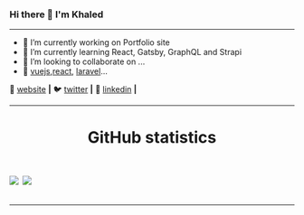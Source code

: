 ### Hi there 👋 I'm Khaled
---

- 🔭 I’m currently working on Portfolio site
- 🌱 I’m currently learning React, Gatsby, GraphQL and Strapi
- 👯 I’m looking to collaborate on ...
- 💜 [vuejs][vuejs],[react][react], [laravel][laravel]...

🏡 [website][website] **|** 
🐦 [twitter][twitter] **|** 
👔 [linkedin][linkedin] **|**

[vuejs]:https://vuejs.org
[react]: http://reactjs.org
[laravel]:https://laravel.com/
[website]: https://elhamzi.me
[twitter]: https://twitter.com/KhaledElhamzi
[linkedin]: https://se.linkedin.com/in/khaledelhamzi

---

<h1 align="center">GitHub statistics<h1>

<a href="https://github.com/itsyst">
   <img align="center" src="https://github-readme-stats.vercel.app/api/top-langs/?username=itsyst&hide=shell,lua,vim%20script,dockerfile,javascript,css&hide_border=true"/></a>
<a href="https://github.com/itsyst">
  <img align="center" src="https://github-readme-stats.vercel.app/api?username=itsyst&hide_border=true&show_icons=true&count_private=true&langs_count=10"/>
</a>

---
